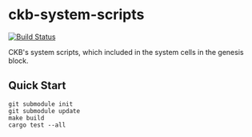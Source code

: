 # ckb-system-scripts

[![Build Status](https://travis-ci.com/nervosnetwork/ckb-system-scripts.svg?branch=master)](https://travis-ci.com/nervosnetwork/ckb-system-scripts)

CKB's system scripts, which included in the system cells in the genesis block.

## Quick Start

```
git submodule init
git submodule update
make build
cargo test --all
```
